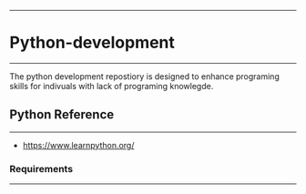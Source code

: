 ___

# Python-development
___

The python development repostiory is designed to enhance programing skills for indivuals with lack of programing knowlegde.

##  Python Reference 
___

- https://www.learnpython.org/

### Requirements 
___





